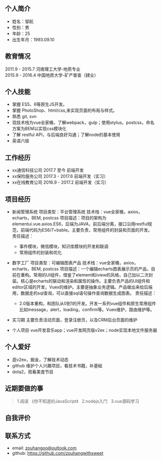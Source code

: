 ## 个人简介
* 姓名：邹航
* 性别：男
* 年龄：25
* 出生年月：1993.09.10

## 教育情况 
2011.9 - 2015.7 河南理工大学-地质专业  
2015.9 - 2016.4 中国地质大学-矿产普查（肄业）
## 个人技能
* 掌握 ES5、6等原生JS开发。
* 掌握 PhotoShop、html/css,来实现页面的布局与样式。
* 熟悉 git, svn
* 现技术栈为vue全家桶，了解webpack，gulp；使用stylus，postcss，命名方案为BEM以实现css模块化
* 了解 restful API，与后端良好沟通；了解node的基本使用
* 英语六级

## 工作经历
* xx通信科技公司 2017.7 至今 前端开发
* xx保险服务公司 2017.3 - 2017.6 前端开发（实习）
* xx在线教育公司 2016.9 - 2017.2 前端开发（实习）

## 项目经历
* 新闻管理系统
 项目类型：平台管理系统
    技术栈：vue全家桶，axios，echarts，BEM, postcss 
    项目描述：项目的架构为elementui.vue.axios.ES6，后端为JAVA，前后端分离，接口沿用restful规范，前端代码为ES6/7+bable。主要负责，常用组件的封装和页面的开发。
    责任描述：
     - 事件模块，微信模块，知识库模块的开发和联调
     - 常用组件的封装和优化
* 数字工厂
    项目类型：可编辑图表产品
    技术栈：vue全家桶，axios，echarts，BEM, postcss 
    项目描述：一个编辑echarts图表展示页的产品，目前在重构。常用的UI组件，借鉴了element和iview的风格，自己加以二次封装。核心是echarts的联动和渲染和属性的操作。主要负责产品的UI组件和editor区域的开发，Vuex的维护。主要是抽象业务逻辑。产品做出来给后端用，数据走的sql查询，可以直接sql语句操作查询数据生成图表。
    责任描述：
    - 2.0版本重构，和团队从0到1的开发。开发一系列vue组件和原生常用组件比如message，alert，loading，confirm等。Vuex维护，路由维护等。

* 实习期
    主要负责活动页面，登录注册页，以及CRM后台页面的维护

* 个人项目
    vue开发音乐app；vue开发网页版v2ex；node实现本地文件服务器



## 个人爱好
* 逛v2ex，掘金，了解技术动态
* github 维护个人兴趣项目，看技术书籍，补基础
* dota2，观看美食节目

## 近期要做的事
> 1.阅读 《你不知道的JavaScript》  
> 2.nodejs入门  
> 3.vue源码学习  

## 自我评价

## 联系方式
* email: zouhangoo@outlook.com
* github: https://github.com/zouhangwithsweet
